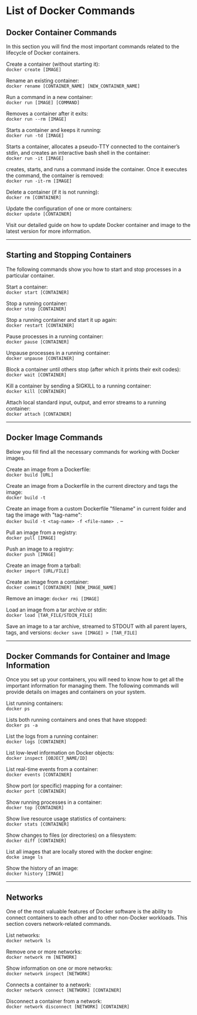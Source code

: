 # List of Docker Commands
## Docker Container Commands
In this section you will find the most important commands related to the lifecycle of Docker containers.

Create a container (without starting it):  
`docker create [IMAGE]`

Rename an existing container:  
`docker rename [CONTAINER_NAME] [NEW_CONTAINER_NAME]`

Run a command in a new container:  
`docker run [IMAGE] [COMMAND]`

Removes a container after it exits:  
`docker run --rm [IMAGE]`

Starts a container and keeps it running:  
`docker run -td [IMAGE]`

Starts a container, allocates a pseudo-TTY connected to the container’s stdin, and creates an interactive bash shell in the container:  
`docker run -it [IMAGE]`

creates, starts, and runs a command inside the container. Once it executes the command, the container is removed:  
`docker run -it-rm [IMAGE]`

Delete a container (if it is not running):  
`docker rm [CONTAINER]`

Update the configuration of one or more containers:  
`docker update [CONTAINER]`

Visit our detailed guide on how to update Docker container and image to the latest version for more information.

---

## Starting and Stopping Containers
The following commands show you how to start and stop processes in a particular container.

Start a container:  
`docker start [CONTAINER]`

Stop a running container:  
`docker stop [CONTAINER]`

Stop a running container and start it up again:  
`docker restart [CONTAINER]`

Pause processes in a running container:  
`docker pause [CONTAINER]`

Unpause processes in a running container:  
`docker unpause [CONTAINER]`

Block a container until others stop (after which it prints their exit codes):  
`docker wait [CONTAINER]`

Kill a container by sending a SIGKILL to a running container:  
`docker kill [CONTAINER]`

Attach local standard input, output, and error streams to a running container:  
`docker attach [CONTAINER]`

---
## Docker Image Commands
Below you fill find all the necessary commands for working with Docker images.

Create an image from a Dockerfile:  
`docker build [URL]`

Create an image from a Dockerfile in the current directory and tags the image:  
`docker build -t` 

Create an image from a custom Dockerfile "filename" in current folder and tag the image with "tag-name":  
`docker build -t <tag-name> -f <file-name> .` – 

Pull an image from a registry:  
`docker pull [IMAGE]`

Push an image to a registry:  
`docker push [IMAGE]`

Create an image from a tarball:  
`docker import [URL/FILE]`

Create an image from a container:  
`docker commit [CONTAINER] [NEW_IMAGE_NAME]`

Remove an image:
`docker rmi [IMAGE]`

Load an image from a tar archive or stdin:  
`docker load [TAR_FILE/STDIN_FILE]`

Save an image to a tar archive, streamed to STDOUT with all parent layers, tags, and versions:
`docker save [IMAGE] > [TAR_FILE]`

---

## Docker Commands for Container and Image Information
Once you set up your containers, you will need to know how to get all the important information for managing them. The following commands will provide details on images and containers on your system.

List running containers:  
`docker ps`

Lists both running containers and ones that have stopped:  
`docker ps -a`

List the logs from a running container:  
`docker logs [CONTAINER]`

List low-level information on Docker objects:  
`docker inspect [OBJECT_NAME/ID]`

List real-time events from a container:  
`docker events [CONTAINER]`

Show port (or specific) mapping for a container:  
`docker port [CONTAINER]`

Show running processes in a container:  
`docker top [CONTAINER]`

Show live resource usage statistics of containers:  
`docker stats [CONTAINER]`

Show changes to files (or directories) on a filesystem:  
`docker diff [CONTAINER]`

List all images that are locally stored with the docker engine:  
`docke image ls`

Show the history of an image:  
`docker history [IMAGE]`

---

## Networks
One of the most valuable features of Docker software is the ability to connect containers to each other and to other non-Docker workloads. This section covers network-related commands.

List networks:  
`docker network ls`

Remove one or more networks:  
`docker network rm [NETWORK]`

Show information on one or more networks:  
`docker network inspect [NETWORK]`

Connects a container to a network:  
`docker network connect [NETWORK] [CONTAINER]`

Disconnect a container from a network:  
`docker network disconnect [NETWORK] [CONTAINER]`

